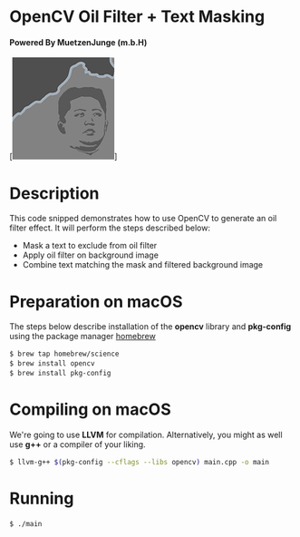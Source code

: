 # OpenCV Oil Filter + Text Masking
#### Powered By MuetzenJunge (m.b.H)

[![N|Solid](https://github.com/kpwn/yalu102/raw/master/yalu102/Assets.xcassets/AppIcon.appiconset/AppIcon60x60@3x.png?raw=true)]

# Description
This code snipped demonstrates how to use OpenCV to generate an oil filter effect. It will perform the steps described below:

  - Mask a text to exclude from oil filter
  - Apply oil filter on background image
  - Combine text matching the mask and filtered background image

# Preparation on macOS

The steps below describe installation of the **opencv** library and **pkg-config** using the package manager [homebrew]

```sh
$ brew tap homebrew/science
$ brew install opencv
$ brew install pkg-config
```

# Compiling on macOS

We're going to use **LLVM** for compilation. Alternatively, you might as well use **g++** or a compiler of your liking.

```sh
$ llvm-g++ $(pkg-config --cflags --libs opencv) main.cpp -o main
```

# Running

```sh
$ ./main
```

[homebrew]: <https://brew.sh>